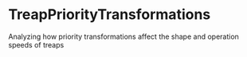# TreapPriorityTransformations
Analyzing how priority transformations affect the shape and operation speeds of treaps
